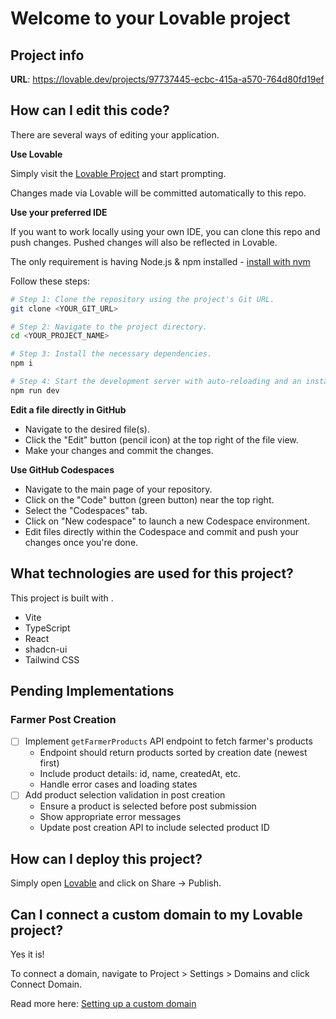 # Welcome to your Lovable project

## Project info

**URL**: https://lovable.dev/projects/97737445-ecbc-415a-a570-764d80fd19ef

## How can I edit this code?

There are several ways of editing your application.

**Use Lovable**

Simply visit the [Lovable Project](https://lovable.dev/projects/97737445-ecbc-415a-a570-764d80fd19ef) and start prompting.

Changes made via Lovable will be committed automatically to this repo.

**Use your preferred IDE**

If you want to work locally using your own IDE, you can clone this repo and push changes. Pushed changes will also be reflected in Lovable.

The only requirement is having Node.js & npm installed - [install with nvm](https://github.com/nvm-sh/nvm#installing-and-updating)

Follow these steps:

```sh
# Step 1: Clone the repository using the project's Git URL.
git clone <YOUR_GIT_URL>

# Step 2: Navigate to the project directory.
cd <YOUR_PROJECT_NAME>

# Step 3: Install the necessary dependencies.
npm i

# Step 4: Start the development server with auto-reloading and an instant preview.
npm run dev
```

**Edit a file directly in GitHub**

- Navigate to the desired file(s).
- Click the "Edit" button (pencil icon) at the top right of the file view.
- Make your changes and commit the changes.

**Use GitHub Codespaces**

- Navigate to the main page of your repository.
- Click on the "Code" button (green button) near the top right.
- Select the "Codespaces" tab.
- Click on "New codespace" to launch a new Codespace environment.
- Edit files directly within the Codespace and commit and push your changes once you're done.

## What technologies are used for this project?

This project is built with .

- Vite
- TypeScript
- React
- shadcn-ui
- Tailwind CSS

## Pending Implementations

### Farmer Post Creation
- [ ] Implement `getFarmerProducts` API endpoint to fetch farmer's products
  - Endpoint should return products sorted by creation date (newest first)
  - Include product details: id, name, createdAt, etc.
  - Handle error cases and loading states
- [ ] Add product selection validation in post creation
  - Ensure a product is selected before post submission
  - Show appropriate error messages
  - Update post creation API to include selected product ID

## How can I deploy this project?

Simply open [Lovable](https://lovable.dev/projects/97737445-ecbc-415a-a570-764d80fd19ef) and click on Share -> Publish.

## Can I connect a custom domain to my Lovable project?

Yes it is!

To connect a domain, navigate to Project > Settings > Domains and click Connect Domain.

Read more here: [Setting up a custom domain](https://docs.lovable.dev/tips-tricks/custom-domain#step-by-step-guide)
